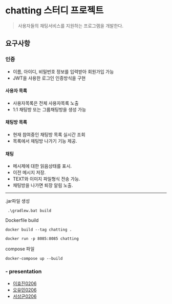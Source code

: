 # chatting 스터디 프로젝트

> 사용자들의 채팅서비스를 지원하는 프로그램을 개발한다.



## 요구사항

### 인증

* 이름, 아이디, 비밀번호 정보를 입력받아 회원가입 가능
* JWT을 사용한 로그인 인증방식을 구현


#### 사용자 목록

* 사용자목록은 전체 사용자목록 노출
* 1:1 채팅방 또는 그룹채팅방을 생성 가능


#### 채팅방 목록

* 현재 참여중인 채팅방 목록 실시간 조회
* 목록에서 채팅방 나가기 기능 제공.


#### 채팅

* 메시제에 대한 읽음상태를 표시.
* 이전 메시지 저장.
* TEXT와 이미지 파일형식 전송 가능.
* 채팅방을 나가면 퇴장 알림 노출.

---

.jar파일 생성

```
 .\gradlew.bat build
```
Dockerfile build

```
docker build --tag chatting .

docker run -p 8085:8085 chatting

```

compose 파일

```
docker-compose up --build
```




### - presentation

- [이효진0206](https://github.com/lhg0314/Chatting-BE/education/chatting-server/-/blob/main/presentation/hyojin0206.md)
- [오유민0206](http://git.openobject.net:8880/education/chatting-server/-/blob/main/presentation/yumin0206.md)
- [서상균0206](http://git.openobject.net:8880/education/chatting-server/-/blob/main/presentation/sangkyun0206.md)
